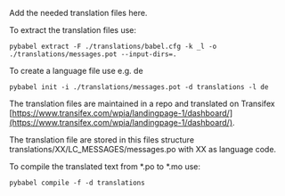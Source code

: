 Add the needed translation files here.

To extract the translation files use:

```
pybabel extract -F ./translations/babel.cfg -k _l -o ./translations/messages.pot --input-dirs=.
```

To create a language file use e.g. de

```
pybabel init -i ./translations/messages.pot -d translations -l de
```

The translation files are maintained in a repo and translated on Transifex [https://www.transifex.com/wpia/landingpage-1/dashboard/](https://www.transifex.com/wpia/landingpage-1/dashboard/).

The translation file are stored in this files structure translations/XX/LC_MESSAGES/messages.po with XX as language code.

To compile the translated text from *.po to *.mo use:

```
pybabel compile -f -d translations
```
